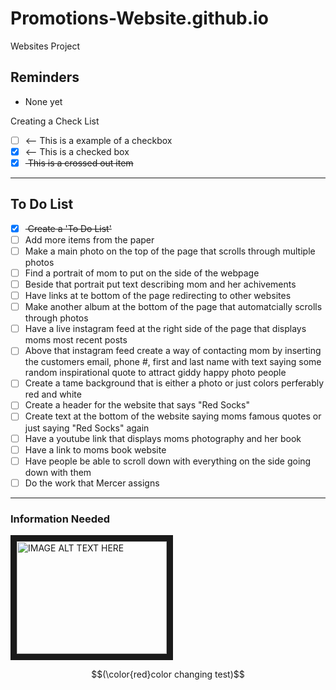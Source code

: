 # Promotions-Website.github.io
Websites Project

## Reminders
- None yet

Creating a Check List
- [ ] <-- This is a example of a checkbox
- [x] <-- This is a checked box
- [x] <del> This is a crossed out item </del>

---

## To Do List
- [x] <del> Create a 'To Do List' </del>
- [ ] Add more items from the paper
- [ ] Make a main photo on the top of the page that scrolls through multiple photos
- [ ] Find a portrait of mom to put on the side of the webpage
- [ ] Beside that portrait put text describing mom and her achivements
- [ ] Have links at te bottom of the page redirecting to other websites
- [ ] Make another album at the bottom of the page that automatcially scrolls through photos
- [ ] Have a live instagram feed at the right side of the page that displays moms most recent posts
- [ ] Above that instagram feed create a way of contacting mom by inserting the customers email, phone #, first and last name with text saying some random inspirational quote to attract giddy happy photo people
- [ ] Create a tame background that is either a photo or just colors perferably red and white
- [ ] Create a header for the website that says "Red Socks"
- [ ] Create text at the bottom of the website saying moms famous quotes or just saying "Red Socks" again
- [ ] Have a youtube link that displays moms photography and her book
- [ ] Have a link to moms book website
- [ ] Have people be able to scroll down with everything on the side going down with them
- [ ] Do the work that Mercer assigns

---

### Information Needed

<a href="http://www.youtube.com/watch?feature=player_embedded&v=v=zTtejen_qqs"
   target="_blank">
<img src="http://img.youtube.com/vi/v=zTtejen_qqs/0.jpg"
     alt="IMAGE ALT TEXT HERE"
     width="240"
     height="180"
     border="10" />
</a>

$$(\color{red}color  changing  test)$$